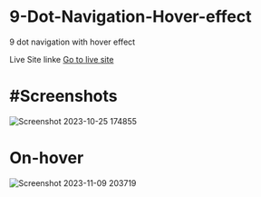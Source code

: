 # 9-Dot-Navigation-Hover-effect
9 dot navigation with hover effect


Live Site linke     <a href="https://yogi0808.github.io/9-Dot-Navigation-Hover-effect/">Go to live site</a>


<h1>#Screenshots</h1>

![Screenshot 2023-10-25 174855](https://github.com/yogi0808/9-Dot-Navigation-Hover-effect/assets/148646093/6ab96d61-68c3-4f04-9a3b-8245249752ff)


<h1>On-hover</h1>


![Screenshot 2023-11-09 203719](https://github.com/yogi0808/9-Dot-Navigation-Hover-effect/assets/148646093/e1d8cc37-6315-4137-9ed1-6e4f5b88d014)
